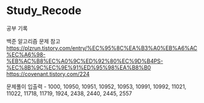 # Study_Recode
공부 기록

백준 알고리즘 문제 참고
https://plzrun.tistory.com/entry/%EC%95%8C%EA%B3%A0%EB%A6%AC%EC%A6%98-%EB%AC%B8%EC%A0%9C%ED%92%80%EC%9D%B4PS-%EC%8B%9C%EC%9E%91%ED%95%98%EA%B8%B0
https://covenant.tistory.com/224

문제풀이
입출력 - 1000, 10950, 10951, 10952, 10953, 10991, 10992, 11021, 11022, 11718, 11719, 1924, 2438, 2440, 2445, 2557
